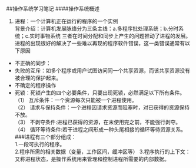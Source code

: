 ##操作系统学习笔记
####操作系统概述
1. 进程：一个计算机正在运行的程序的一个实例  
背景介绍：计算机发展脉络分为三条主线：a.多程序批处理系统；b.分时系统；c.实时事物系统
三者在时间分配和同步上产生的问题推动了进程的发展。进程的出现很好的解决了一些难以再现的程序软件错误，这一类错误通常有以下原因  
- 不正确的同步：
- 失败的互斥：如多个程序或用户试图访问同一个共享资源，而该共享资源没有被合理的保护起来。
- 不确定的程序操作
- 死锁：死锁产生的四个必要条件，只要出现死锁，必然满足以下所有条件。  
    （1） 互斥条件：一个资源每次只能被一个进程使用。  
    （2） 请求与保持条件：一个进程因请求资源而阻塞时，对已获得的资源保持不放。  
    （3） 不剥夺条件:进程已获得的资源，在末使用完之前，不能强行剥夺。  
    （4） 循环等待条件:若干进程之间形成一种头尾相接的循环等待资源关系。  
###进程有三个部分组成：  
    1.一段可执行的程序。  
    2.程序所需的相关数据（变量，工作区间，缓冲区等）
    3.程序执行的上下文：又称进程状态，是操作系统用来管理和控制进程所需要的内部数据。